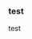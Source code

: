 <!--
author: checkking
date: 2020-01-30
title: 分割线
tags: 分割线 
category: test
status: publish
summary: 分割线
-->
### test
test
